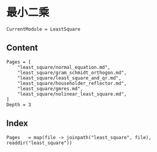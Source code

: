 # 最小二乘

```@meta
CurrentModule = LeastSquare
```

## Content
```@contents
Pages = [
    "least_square/normal_equation.md",
    "least_square/gram_schmidt_orthogon.md",
    "least_square/least_square_and_qr.md",
    "least_square/householder_reflector.md",
    "least_square/gmres.md",
    "least_square/nolinear_least_square.md",
]
Depth = 3
```

## Index
```@index
Pages   = map(file -> joinpath("least_square", file), readdir("least_square"))
```
